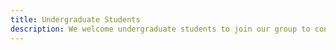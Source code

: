 ```yaml
---
title: Undergraduate Students
description: We welcome undergraduate students to join our group to conduct research. Please contact us if you are interested.
---
```

